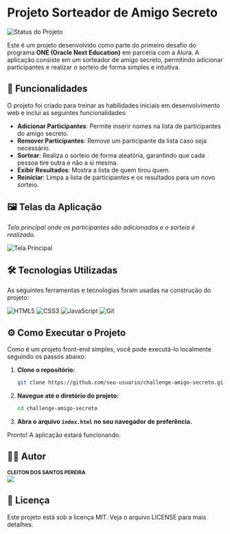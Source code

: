 # Projeto Sorteador de Amigo Secreto

![Status do Projeto](https://img.shields.io/badge/status-conclu%C3%ADdo-green?style=for-the-badge)

Este é um projeto desenvolvido como parte do primeiro desafio do programa **ONE (Oracle Next Education)** em parceria com a Alura. A aplicação consiste em um sorteador de amigo secreto, permitindo adicionar participantes e realizar o sorteio de forma simples e intuitiva.

## 🚀 Funcionalidades

O projeto foi criado para treinar as habilidades iniciais em desenvolvimento web e inclui as seguintes funcionalidades:

- **Adicionar Participantes**: Permite inserir nomes na lista de participantes do amigo secreto.
- **Remover Participantes**: Remove um participante da lista caso seja necessário.
- **Sortear**: Realiza o sorteio de forma aleatória, garantindo que cada pessoa tire outra e não a si mesma.
- **Exibir Resultados**: Mostra a lista de quem tirou quem.
- **Reiniciar**: Limpa a lista de participantes e os resultados para um novo sorteio.

## 🖼️ Telas da Aplicação

_Tela principal onde os participantes são adicionados e o sorteio é realizado._

![Tela Principal](https://user-images.githubusercontent.com/12345678/seu-link-para-a-imagem-aqui.png) <!-- Substitua pelo link da sua imagem -->

## 🛠️ Tecnologias Utilizadas

As seguintes ferramentas e tecnologias foram usadas na construção do projeto:

![HTML5](https://img.shields.io/badge/HTML5-E34F26?style=for-the-badge&logo=html5&logoColor=white)
![CSS3](https://img.shields.io/badge/CSS3-1572B6?style=for-the-badge&logo=css3&logoColor=white)
![JavaScript](https://img.shields.io/badge/JavaScript-F7DF1E?style=for-the-badge&logo=javascript&logoColor=black)
![Git](https://img.shields.io/badge/GIT-F05032?style=for-the-badge&logo=git&logoColor=white)

## ⚙️ Como Executar o Projeto

Como é um projeto front-end simples, você pode executá-lo localmente seguindo os passos abaixo:

1.  **Clone o repositório:**

    ```bash
    git clone https://github.com/seu-usuario/challenge-amigo-secreto.git
    ```

2.  **Navegue até o diretório do projeto:**

    ```bash
    cd challenge-amigo-secreto
    ```

3.  **Abra o arquivo `index.html` no seu navegador de preferência.**

Pronto! A aplicação estará funcionando.

## 👨‍💻 Autor

<sub>
  <b>CLEITON DOS SANTOS PEREIRA</b>
</sub>
<br>
<a href="https://www.linkedin.com/in/seu-linkedin/">
  <img src="https://img.shields.io/badge/LinkedIn-0077B5?style=for-the-badge&logo=linkedin&logoColor=white" />
</a>

## 📄 Licença

Este projeto está sob a licença MIT. Veja o arquivo LICENSE para mais detalhes.
